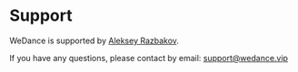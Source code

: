 # Support

WeDance is supported by [Aleksey Razbakov](https://razbakov.com).

If you have any questions, please contact by email: [support@wedance.vip](mailto:support@wedance.vip)
